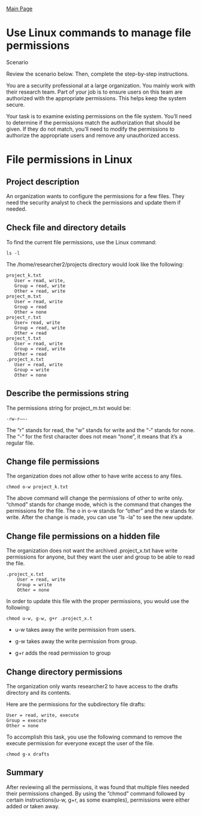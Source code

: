 [Main Page](https://github.com/davidj778/davidj778)

# Use Linux commands to manage file permissions

Scenario

Review the scenario below. Then, complete the step-by-step instructions.

You are a security professional at a large organization. You mainly work with their research team. Part of your job is to ensure users on this team are authorized with the appropriate permissions. This helps keep the system secure.

Your task is to examine existing permissions on the file system. You’ll need to determine if the permissions match the authorization that should be given. If they do not match, you’ll need to modify the permissions to authorize the appropriate users and remove any unauthorized access.



# File permissions in Linux

## Project description

An organization wants to configure the permissions for a few files. They need the security analyst to check the permissions and update them if needed.

## Check file and directory details

To find the current file permissions, use the Linux command: 

```
ls -l
```
The /home/researcher2/projects directory would look like the following:

```
project_k.txt
   User = read, write,
   Group = read, write
   Other = read, write
project_m.txt
   User = read, write
   Group = read
   Other = none
project_r.txt
   User= read, write
   Group = read, write
   Other = read
project_t.txt
   User = read, write
   Group = read, write
   Other = read
.project_x.txt
   User = read, write
   Group = write
   Other = none
```

## Describe the permissions string

The permissions string for project_m.txt would be:

```
-rw-r——-
```

The “r” stands for read, the “w” stands for write and the “-“ stands for none. The “-“ for the first character does not mean “none”, it means that it’s a regular file.


## Change file permissions

The organization does not allow other to have write access to any files.

```
chmod o-w project_k.txt
```

The above command will change the permissions of other to write only. “chmod” stands for change mode, which is the command that changes the permissions for the file. The o in o-w stands for “other” and the w stands for write. After the change is made, you can use “ls -la” to see the new update.

## Change file permissions on a hidden file

The organization does not want the archived .project_x.txt have write permissions for anyone, but they want the user and group to be able to read the file. 

    .project_x.txt
        User = read, write
        Group = write
        Other = none

In order to update this file with the proper permissions, you would use the following:

```
chmod u-w, g-w, g+r .project_x.t
```

- u-w takes away the write permission from users.

- g-w takes away the write permission from group.

- g+r adds the read permission to group


## Change directory permissions

The organization only wants researcher2 to have access to the drafts directory and its contents.

Here are the permissions for the subdirectory file drafts:

```
User = read, write, execute
Group = execute
Other = none
```

To accomplish this task, you use the following command to remove the execute permission for everyone except the user of the file.

```
chmod g-x drafts
```

## Summary

After reviewing all the permissions, it was found that multiple files needed their permissions changed. By using the “chmod” command followed by certain instructions(u-w, g+r, as some examples), permissions were either added or taken away.

